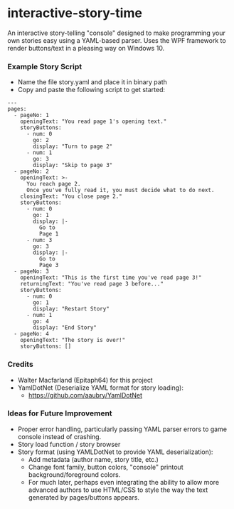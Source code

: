 # interactive-story-time
An interactive story-telling "console" designed to make programming your own stories easy using a YAML-based parser. Uses the WPF framework to render buttons/text in a pleasing way on Windows 10.

### Example Story Script
- Name the file story.yaml and place it in binary path
- Copy and paste the following script to get started:

```
---
pages:
  - pageNo: 1
    openingText: "You read page 1's opening text."
    storyButtons:
      - num: 0
        go: 2
        display: "Turn to page 2"
      - num: 1
        go: 3
        display: "Skip to page 3"
  - pageNo: 2
    openingText: >-
      You reach page 2.
      Once you've fully read it, you must decide what to do next.
    closingText: "You close page 2."
    storyButtons:
      - num: 0
        go: 1
        display: |-
          Go to
          Page 1
      - num: 3
        go: 3
        display: |-
          Go to
          Page 3
  - pageNo: 3
    openingText: "This is the first time you've read page 3!"
    returningText: "You've read page 3 before..."
    storyButtons:
      - num: 0
        go: 1
        display: "Restart Story"
      - num: 1
        go: 4
        display: "End Story"
  - pageNo: 4
    openingText: "The story is over!"
    storyButtons: []
```

### Credits
- Walter Macfarland (Epitaph64) for this project
- YamlDotNet (Deserialize YAML format for story loading):
  - https://github.com/aaubry/YamlDotNet

### Ideas for Future Improvement
- Proper error handling, particularly passing YAML parser errors to game console instead of crashing.
- Story load function / story browser
- Story format (using YAMLDotNet to provide YAML deserialization):
  - Add metadata (author name, story title, etc.)
  - Change font family, button colors, "console" printout background/foreground colors.
  - For much later, perhaps even integrating the ability to allow more advanced authors to use HTML/CSS to style the way the text generated by pages/buttons appears.


